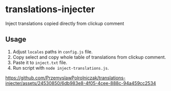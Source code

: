 # translations-injecter
Inject translations copied directly from clickup comment

## Usage

1. Adjust `locales` paths in `config.js` file. 
2. Copy select and copy whole table of translations from clickup comment.
3. Paste it to `inject.txt` file.
4. Run script with `node inject-translations.js`.

https://github.com/PrzemyslawPolrolniczak/translations-injecter/assets/24530850/6db983e8-4f05-4cee-888c-94a459cc2534
